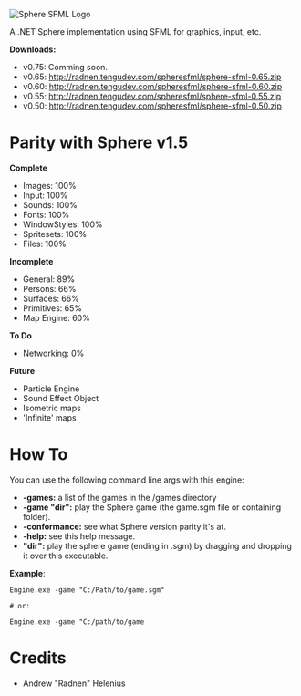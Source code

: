 ![Sphere SFML Logo](http://radnen.tengudev.com/images/spheresfml.png)

A .NET Sphere implementation using SFML for graphics, input, etc.

**Downloads:**
 - v0.75: Comming soon.
 - v0.65: http://radnen.tengudev.com/spheresfml/sphere-sfml-0.65.zip
 - v0.60: http://radnen.tengudev.com/spheresfml/sphere-sfml-0.60.zip
 - v0.55: http://radnen.tengudev.com/spheresfml/sphere-sfml-0.55.zip
 - v0.50: http://radnen.tengudev.com/spheresfml/sphere-sfml-0.50.zip

Parity with Sphere v1.5
=======================
**Complete**
 - Images: 100%
 - Input: 100%
 - Sounds: 100%
 - Fonts: 100%
 - WindowStyles: 100%
 - Spritesets: 100%
 - Files: 100%

**Incomplete**
 - General: 89%
 - Persons: 66%
 - Surfaces: 66%
 - Primitives: 65%
 - Map Engine: 60%

**To Do**
 - Networking: 0%

**Future**
 - Particle Engine
 - Sound Effect Object
 - Isometric maps
 - 'Infinite' maps
 
How To
======

You can use the following command line args with this engine:
 - **-games:** a list of the games in the /games directory
 - **-game "dir":** play the Sphere game (the game.sgm file or containing folder).
 - **-conformance:** see what Sphere version parity it's at.
 - **-help:** see this help message.
 - **"dir":** play the sphere game (ending in .sgm) by dragging and dropping it over this executable.

**Example**:
```
Engine.exe -game "C:/Path/to/game.sgm"

# or:

Engine.exe -game "C:/path/to/game
```

Credits
=======
 - Andrew "Radnen" Helenius
